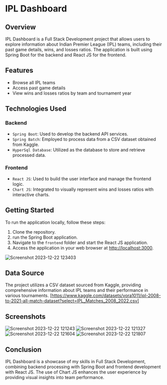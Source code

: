 # IPL Dashboard

## Overview
IPL Dashboard is a Full Stack Development project that allows users to explore information about Indian Premier League (IPL) teams, including their past game details, wins, and losses ratios. The application is built using Spring Boot for the backend and React JS for the frontend.

## Features
- Browse all IPL teams
- Access past game details
- View wins and losses ratios by team and tournament year

## Technologies Used
### Backend
- `Spring Boot`: Used to develop the backend API services.
- `Spring Batch`: Employed to process data from a CSV dataset obtained from Kaggle.
- `HyperSql Database`: Utilized as the database to store and retrieve processed data.

### Frontend
- `React JS`: Used to build the user interface and manage the frontend logic.
- `Chart JS`: Integrated to visually represent wins and losses ratios with interactive charts.

## Getting Started
To run the application locally, follow these steps:
1. Clone the repository.
2. run the Spring Boot application.
3. Navigate to the `frontend` folder and start the React JS application.
4. Access the application in your web browser at [http://localhost:3000](http://localhost:3000).

![Screenshot 2023-12-22 123403](https://github.com/amarsarkar007/IPL-Dashboard/assets/84258170/309e1b17-9bd3-4cd6-90c6-9f3684138ccb)

## Data Source
The project utilizes a CSV dataset sourced from Kaggle, providing comprehensive information about IPL teams and their performance in various tournaments.
[https://www.kaggle.com/datasets/vora1011/ipl-2008-to-2021-all-match-dataset?select=IPL_Matches_2008_2022.csv]


## Screenshots
![Screenshot 2023-12-22 121243](https://github.com/amarsarkar007/IPL-Dashboard/assets/84258170/23c34b1e-b9d5-4e4d-ac4a-e31ef8bc0bda)
![Screenshot 2023-12-22 121327](https://github.com/amarsarkar007/IPL-Dashboard/assets/84258170/870c377c-a0f6-4351-92cd-b9a924e63cdf)
![Screenshot 2023-12-22 121604](https://github.com/amarsarkar007/IPL-Dashboard/assets/84258170/c55930cb-79b8-46fd-a142-e5c0f50520ba)
![Screenshot 2023-12-22 121807](https://github.com/amarsarkar007/IPL-Dashboard/assets/84258170/a7ae3af9-6c88-4068-b356-a732a76f39ec)


## Conclusion
IPL Dashboard is a showcase of my skills in Full Stack Development, combining backend processing with Spring Boot and frontend development with React JS. The use of Chart JS enhances the user experience by providing visual insights into team performance.




